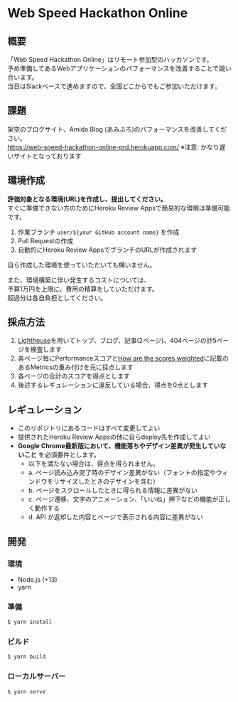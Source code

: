 # Web Speed Hackathon Online

## 概要

「Web Speed Hackathon Online」はリモート参加型のハッカソンです。  
予め準備してあるWebアプリケーションのパフォーマンスを改善することで競い合います。  
当日はSlackベースで進めますので、全国どこからでもご参加いただけます。

## 課題

架空のブログサイト、Amida Blog (あみぶろ)のパフォーマンスを改善してください。  
https://web-speed-hackathon-online-prd.herokuapp.com/
※注意: かなり遅いサイトとなっております

## 環境作成

**評価対象となる環境(URL)を作成し、提出してください。**  
すぐに準備できない方のためにHeroku Review Appsで簡易的な環境は準備可能です。

1. 作業ブランチ `user/${your GitHub account name}` を作成
2. Pull Requestの作成
3. 自動的にHeroku Review AppsでブランチのURLが作成されます

自ら作成した環境を使っていただいても構いません。

また、環境構築に伴い発生するコストについては、  
予算1万円を上限に、費用の精算をしていただけます。  
超過分は各自負担としてください。

## 採点方法

1. [Lighthouse](https://github.com/GoogleChrome/lighthouse)を用いてトップ、ブログ、記事(2ページ)、404ページの計5ページを検査します
2. 各ページ毎にPerformanceスコアと[How are the scores weighted](https://github.com/GoogleChrome/lighthouse/blob/master/docs/scoring.md#how-are-the-scores-weighted)に記載のあるMetricsの重み付けを元に採点します
3. 各ページの合計のスコアを得点とします
4. 後述するレギュレーションに違反している場合、得点を0点とします

## レギュレーション

* このリポジトリにあるコードはすべて変更してよい
* 提供されたHeroku Review Appsの他に自らdeploy先を作成してよい
* **Google Chrome最新版において、機能落ちやデザイン差異が発生していないこと** を必須要件とします。
	* 以下を満たない場合は、得点を得られません。
	* a. ページ読み込み完了時のデザイン差異がない（フォントの指定やウィンドウをリサイズしたときのデザインを含む）
	* b. ページをスクロールしたときに得られる情報に差異がない
	* c. ページ遷移、文字のアニメーション、「いいね」押下などの機能が正しく動作する
	* d. API が返却した内容とページで表示される内容に差異がない

## 開発

### 環境
* Node.js (+13)
* yarn

### 準備
```bash
$ yarn install
```

### ビルド
```bash
$ yarn build
```

### ローカルサーバー
```bash
$ yarn serve
```
